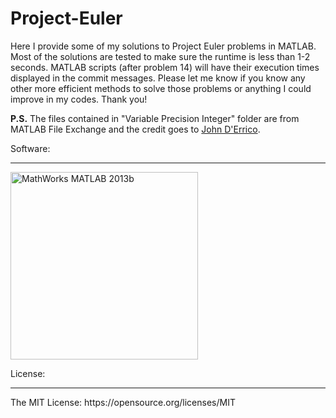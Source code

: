 # Project-Euler
Here I provide some of my solutions to Project Euler problems in MATLAB. Most of the solutions are tested to make sure the runtime is less than 1-2 seconds. MATLAB scripts (after problem 14) will have their execution times displayed in the commit messages. Please let me know if you know any other more efficient methods to solve those problems or anything I could improve in my codes. Thank you! 

**P.S.** The files contained in "Variable Precision Integer" folder are from MATLAB File Exchange and the credit goes to [John D'Errico](https://www.mathworks.com/matlabcentral/fileexchange/22725-variable-precision-integer-arithmetic).

Software: 
<hr />
<img src="https://www.mathworks.com/cmsimages/64848_wl_cc_logo_membrane_2002_wl.gif" title="MathWorks MATLAB 2013b" width="300px"/>

License:
<hr />
The MIT License: https://opensource.org/licenses/MIT